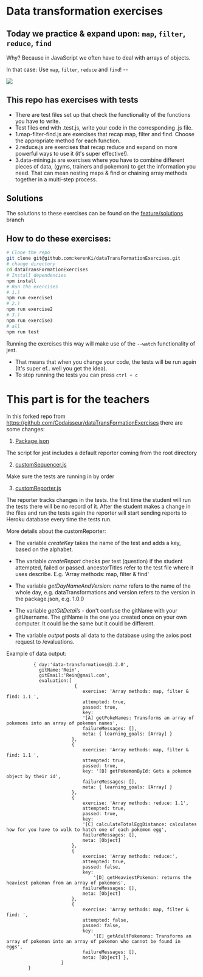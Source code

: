 # Data transformation exercises

## Today we practice & expand upon: `map`, `filter`, `reduce`, `find` 

Why? Because in JavaScript we often have to deal with arrays of objects. 

In that case: Use `map`, `filter`, `reduce` and `find`! --


![](https://media.giphy.com/media/iz0gAwkJzWg8g/giphy.gif)

## This repo has exercises with tests

- There are test files set up that check the functionality of the functions you have to write.
- Test files end with .test.js, write your code in the corresponding .js file. 
- 1.map-filter-find.js are exercises that recap map, filter and find. Choose the appropriate method for each function.
- 2.reduce.js are exercises that recap reduce and expand on more powerful ways to use it (it's super effective!).
- 3.data-mining.js are exercises where you have to combine different pieces of data, (gyms, trainers and pokemon) to get the information you need. That can mean nesting maps & find or chaining array methods together in a multi-step process.

## Solutions

The solutions to these exercises can be found on the [feature/solutions](https://github.com/Codaisseur/dataTransFormationExercises/tree/feature/solutions) branch


## How to do these exercises:

```bash
# Clone the repo
git clone git@github.com:kerenKi/dataTransFormationExercises.git
# change directory
cd dataTransFormationExercises
# Install dependencies
npm install
# Run the exercises
# 1.)
npm run exercise1
# 2.)
npm run exercise2
# 3.) 
npm run exercise3
# all
npm run test
```

Running the exercises this way will make use of the `--watch` functionality of jest. 

- That means that when you change your code, the tests will be run again (It's super ef.. well you get the idea).
- To stop running the tests you can press `ctrl + c`


# This part is for the teachers
In this forked repo from https://github.com/Codaisseur/dataTransFormationExercises there are some changes:

1. [Package.json](https://github.com/kerenKi/dataTransFormationExercises/blob/master/package.json)

The script for jest includes a default reporter coming from the root directory

2. [customSequencer.js](https://github.com/kerenKi/dataTransFormationExercises/blob/master/customSequencer.js)

Make sure the tests are running in by order

3. [customReporter.js](https://github.com/kerenKi/dataTransFormationExercises/blob/master/customReporter.js)

The reporter tracks changes in the tests. the first time the student will run the tests there will be no record of it.
After the student makes a change in the files and run the tests again the reporter will start sending reports to Heroku database every time the tests run.

More details about the customReporter:

- The variable *createKey* takes the name of the test and adds a key, based on the alphabet.

- The variable *createReport* checks per test (question) if the student attempted, failed or passed. ancestorTitles refer to the test file where it uses describe. E.g. 'Array methods: map, filter & find'

- The variable *getDayNameAndVersion: name* refers to the name of the whole day, e.g. dataTransformations and version refers to the version in the package.json, e.g. 1.0.0

- The variable *getGitDetails* - don't confuse the gitName with your gitUsername. The gitName is the one you created once on your own computer. It could be the same but it could be different.

- The variable *output* posts all data to the database using the axios post request to /evaluations.

Example of data output:
```
          { day:'data-transformations@1.2.0',
            gitName:'Rein',
            gitEmail:'Rein@gmail.com',
            evaluation:[
                         {
                            exercise: 'Array methods: map, filter & find: 1.1 ',
                            attempted: true,
                            passed: true,
                            key:
                            '[A] getPokeNames: Transforms an array of pokemons into an array of pokemon names',
                            failureMessages: [],
                            meta: { learning_goals: [Array] } 
                        },
                        { 
                            exercise: 'Array methods: map, filter & find: 1.1 ',
                            attempted: true,
                            passed: true,
                            key: '[B] getPokemonById: Gets a pokemon object by their id',
                            failureMessages: [],
                            meta: { learning_goals: [Array] } 
                        },
                        { 
                            exercise: 'Array methods: reduce: 1.1',
                            attempted: true,
                            passed: true,
                            key:
                            '[C] calculateTotalEggDistance: calculates how for you have to walk to hatch one of each pokemon egg',
                            failureMessages: [],
                            meta: [Object] 
                        },
                        { 
                            exercise: 'Array methods: reduce:',
                            attempted: true,
                            passed: false,
                            key:
                                '[D] getHeaviestPokemon: returns the heaviest pokemon from an array of pokemons',
                            failureMessages: [],
                            meta: [Object] 
                        },
                        { 
                            exercise: 'Array methods: map, filter & find: ',
                            attempted: false,
                            passed: false,
                            key:
                                '[E] getAdultPokemons: Transforms an array of pokemon into an array of pokemon who cannot be found in eggs',
                            failureMessages: [],
                            meta: [Object] },
                    ]
        }

```
